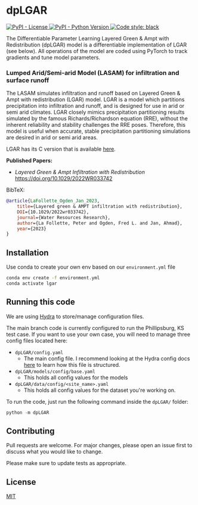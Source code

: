  <h1>dpLGAR</h1>

  <a href="#">
    <img src="https://img.shields.io/pypi/l/hydra-core" alt="PyPI - License" />
  </a>
  <a href="#">
    <img src="https://img.shields.io/pypi/pyversions/hydra-core" alt="PyPI - Python Version" />
  </a>
  <a href="https://github.com/psf/black">
    <img src="https://img.shields.io/badge/code%20style-black-000000.svg" alt="Code style: black" />
  </a>

The Differentiable Parameter Learning Layered Green & Ampt with Redistribution (dpLGAR) model is a 
differentiable implementation of LGAR (see below). All operations of the model are coded using PyTorch to track gradients
and tune model parameters. 
### Lumped Arid/Semi-arid Model (LASAM) for infiltration and surface runoff

The LASAM simulates infiltration and runoff based on Layered Green & Ampt with redistribution (LGAR) model. 
LGAR is a model which partitions precipitation into infiltration and runoff, 
and is designed for use in arid or semi arid climates. LGAR closely mimics precipitation partitioning results simulated 
by the famous Richards/Richardson equation (RRE), without the inherent reliability and stability challenges the RRE poses. 
Therefore, this model is useful when accurate, stable precipitation partitioning simulations are desired in arid or semi arid areas. 

LGAR has its C version that is available [here](https://github.com/NOAA-OWP/LGAR-C). 

**Published Papers:**
- _Layered Green & Ampt Infiltration with Redistribution_ https://doi.org/10.1029/2022WR033742

BibTeX:
```BibTeX
@article{LaFollette_Ogden_Jan_2023, 
    title={Layered green & AMPT infiltration with redistribution},
    DOI={10.1029/2022wr033742}, 
    journal={Water Resources Research}, 
    author={La Follette, Peter and Ogden, Fred L. and Jan, Ahmad}, 
    year={2023}
} 
```
## Installation

Use conda to create your own env based on our `environment.yml` file
```bash
conda env create -f environment.yml
conda activate lgar
```

## Running this code

We are using [Hydra](https://github.com/facebookresearch/hydra) to store/manage configuration files. 

The main branch code is currently configured to run the Phillipsburg, KS
test case. If you want to use your own case, you will need to manage three config 
files located here:

- `dpLGAR/config.yaml`
  - The main config file. I recommend looking at the Hydra config docs [here](https://hydra.cc/docs/1.3/intro/)
  to learn how this file is structured. 
- `dpLGAR/models/config/base.yaml`
  - This holds all config values for the models
- `dpLGAR/data/config/<site_name>.yaml`
  - This holds all config values for the dataset you're working on.

To run the code, just run the following command inside the `dpLGAR/` folder:

```python
python -m dpLGAR
```

## Contributing

Pull requests are welcome. For major changes, please open an issue first
to discuss what you would like to change.

Please make sure to update tests as appropriate.

## License

[MIT](https://choosealicense.com/licenses/mit/)
